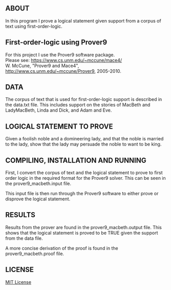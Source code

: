 ﻿## ABOUT  
In this program I prove a logical statement given support from a corpus of text using first-order-logic.  

## First-order-logic using Prover9  
For this project I use the Prover9 software package.  
Please see: https://www.cs.unm.edu/~mccune/mace4/  
W. McCune, "Prover9 and Mace4", http://www.cs.unm.edu/~mccune/Prover9, 2005-2010.  

## DATA  
The corpus of text that is used for first-order-logic support is described in the data.txt file. This includes support on the stories of MacBeth and LadyMacBeth, Linda and Dick, and Adam and Eve.  

## LOGICAL STATEMENT TO PROVE  
Given a foolish noble and a domineering lady, and that the noble is married to the lady, show that the lady may persuade the noble to want to be king.  

## COMPILING, INSTALLATION AND RUNNING  
First, I convert the corpus of text and the logical statement to prove to first order logic in the required format for the Prover9 solver. This can be seen in the prover9_macbeth.input file.  

This input file is then run through the Prover9 software to either prove or disprove the logical statement.  

## RESULTS  
Results from the prover are found in the prover9_macbeth.output file. This shows that the logical statement is proved to be TRUE given the support from the data file.  

A more concise derivation of the proof is found in the prover9_macbeth.proof file.   

## LICENSE  
[MIT License](https://github.com/shoeloh/first-order-logic/blob/master/LICENSE)  

